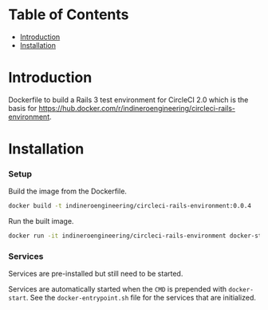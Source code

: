 # Table of Contents

- [Introduction](#introduction)
- [Installation](#installation)

# Introduction

Dockerfile to build a Rails 3 test environment for CircleCI 2.0 which is the basis for https://hub.docker.com/r/indineroengineering/circleci-rails-environment.

# Installation

### Setup

Build the image from the Dockerfile.

```bash
docker build -t indineroengineering/circleci-rails-environment:0.0.4
```

Run the built image.

```bash
docker run -it indineroengineering/circleci-rails-environment docker-start bash
```

### Services

Services are pre-installed but still need to be started.

Services are automatically started when the `CMD` is prepended with `docker-start`. See the `docker-entrypoint.sh` file for the services that are initialized.
